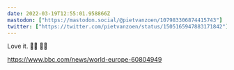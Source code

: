 ```yaml
---
date: 2022-03-19T12:55:01.958866Z
mastodon: ["https://mastodon.social/@pietvanzoen/107983306874415743"]
twitter: ["https://twitter.com/pietvanzoen/status/1505165947883171842"]
---
```

Love it. 🧑‍🚀 💛💙 

https://www.bbc.com/news/world-europe-60804949
